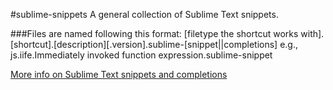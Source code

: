 #sublime-snippets
A general collection of Sublime Text snippets.

###Files are named following this format:
[filetype the shortcut works with].[shortcut].[description][.version].sublime-[snippet||completions]
e.g., js.iife.Immediately invoked function expression.sublime-snippet

[More info on Sublime Text snippets and completions](http://docs.sublimetext.info/en/latest/extensibility/snippets.html)